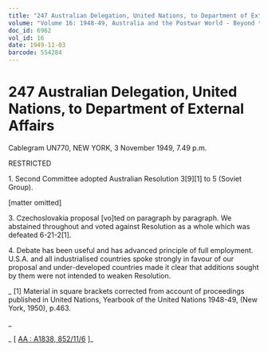 ```yaml
---
title: "247 Australian Delegation, United Nations, to Department of External Affairs"
volume: "Volume 16: 1948-49, Australia and the Postwar World - Beyond the Region"
doc_id: 6962
vol_id: 16
date: 1949-11-03
barcode: 554284
---
```


# 247 Australian Delegation, United Nations, to Department of External Affairs

Cablegram UN770, NEW YORK, 3 November 1949, 7.49 p.m.

RESTRICTED

1\. Second Committee adopted Australian Resolution 3[9][1] to 5 (Soviet Group).

[matter omitted]

3\. Czechoslovakia proposal [vo]ted on paragraph by paragraph. We abstained throughout and voted against Resolution as a whole which was defeated 6-21-2[1].

4\. Debate has been useful and has advanced principle of full employment. U.S.A. and all industrialised countries spoke strongly in favour of our proposal and under-developed countries made it clear that additions sought by them were not intended to weaken Resolution.

_ [1] Material in square brackets corrected from account of proceedings published in United Nations, Yearbook of the United Nations 1948-49, (New York, 1950), p.463.

_

_ [ [AA : A1838, 852/11/6](http://www.naa.gov.au/cgi-bin/Search?O=I&Number=554284) ]_

